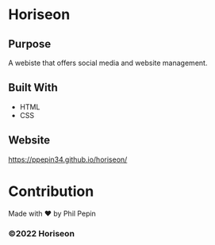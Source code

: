 # Horiseon

## Purpose
A webiste that offers social media and website management.

## Built With
* HTML
* CSS

## Website
https://ppepin34.github.io/horiseon/

# Contribution
Made with ❤️ by Phil Pepin

### ©️2022 Horiseon